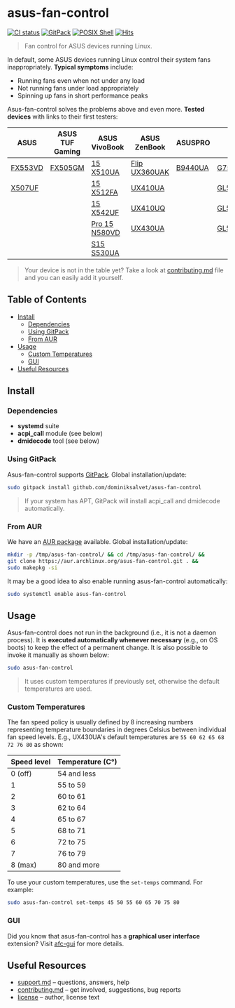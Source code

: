 # asus-fan-control

[![CI status](https://github.com/dominiksalvet/asus-fan-control/workflows/CI/badge.svg)](https://github.com/dominiksalvet/asus-fan-control/actions)
[![GitPack](https://img.shields.io/badge/-GitPack-571997)](https://github.com/topics/gitpack)
[![POSIX Shell](https://img.shields.io/badge/POSIX-Shell-111111)](https://pubs.opengroup.org/onlinepubs/9699919799/utilities/V3_chap02.html)
[![Hits](https://hits.seeyoufarm.com/api/count/incr/badge.svg?url=https%3A%2F%2Fgithub.com%2Fdominiksalvet%2Fasus-fan-control&count_bg=%2379C83D&title_bg=%23555555&icon=&icon_color=%23E7E7E7&title=hits&edge_flat=false)](https://hits.seeyoufarm.com)

> Fan control for ASUS devices running Linux.

In default, some ASUS devices running Linux control their system fans inappropriately. **Typical symptoms** include:

* Running fans even when not under any load
* Not running fans under load appropriately
* Spinning up fans in short performance peaks

Asus-fan-control solves the problems above and even more. **Tested devices** with links to their first testers:

| ASUS          | ASUS TUF Gaming | ASUS VivoBook       | ASUS ZenBook       | ASUSPRO      | ROG            |
|---------------|-----------------|---------------------|--------------------|--------------|----------------|
| [FX553VD][12] | [FX505GM][15]   | [15 X510UA][4]      | [Flip UX360UAK][6] | [B9440UA][1] | [G752VL][2]    |
| [X507UF][17]  |                 | [15 X512FA][5]      | [UX410UA][7]       |              | [GL502VSK][10] |
|               |                 | [15 X542UF][16]     | [UX410UQ][9]       |              | [GL553VD][3]   |
|               |                 | [Pro 15 N580VD][14] | [UX430UA][8]       |              | [GL553VE][11]  |
|               |                 | [S15 S530UA][13]    |                    |              |                |

[1]: https://github.com/fzwoch
[2]: https://github.com/icegood
[3]: https://gitlab.com/infinito84
[4]: https://github.com/agura-lex
[5]: https://github.com/MartinMyr
[6]: https://github.com/afilipovich
[7]: https://github.com/fsanzdev
[8]: https://github.com/dominiksalvet
[9]: https://github.com/gobenavides
[10]: https://github.com/Mikarox
[11]: https://github.com/arruor
[12]: https://github.com/Greifent
[13]: https://github.com/nigelwarning
[14]: https://github.com/AntonisKl
[15]: https://github.com/Rakesh-rules
[16]: https://github.com/FadeMind
[17]: https://github.com/vaibhav-hexa

> Your device is not in the table yet? Take a look at [contributing.md](contributing.md) file and you can easily add it yourself.

## Table of Contents

* [Install](#install)
  * [Dependencies](#dependencies)
  * [Using GitPack](#using-gitpack)
  * [From AUR](#from-aur)
* [Usage](#usage)
  * [Custom Temperatures](#custom-temperatures)
  * [GUI](#gui)
* [Useful Resources](#useful-resources)

## Install

### Dependencies

* **systemd** suite
* **acpi_call** module (see below)
* **dmidecode** tool (see below)

### Using GitPack

Asus-fan-control supports [GitPack](https://github.com/dominiksalvet/gitpack). Global installation/update:

```sh
sudo gitpack install github.com/dominiksalvet/asus-fan-control
```

> If your system has APT, GitPack will install acpi_call and dmidecode automatically.

### From AUR

We have an [AUR package](https://aur.archlinux.org/packages/asus-fan-control) available. Global installation/update:

```sh
mkdir -p /tmp/asus-fan-control/ && cd /tmp/asus-fan-control/ &&
git clone https://aur.archlinux.org/asus-fan-control.git . &&
sudo makepkg -si
```

It may be a good idea to also enable running asus-fan-control automatically:

```sh
sudo systemctl enable asus-fan-control
```

## Usage

Asus-fan-control does not run in the background (i.e., it is not a daemon process). It is **executed automatically whenever necessary** (e.g., on OS boots) to keep the effect of a permanent change. It is also possible to invoke it manually as shown below:

```sh
sudo asus-fan-control
```

> It uses custom temperatures if previously set, otherwise the default temperatures are used.

### Custom Temperatures

The fan speed policy is usually defined by 8 increasing numbers representing temperature boundaries in degrees Celsius between individual fan speed levels. E.g., UX430UA's default temperatures are `55 60 62 65 68 72 76 80` as shown:

| Speed level | Temperature (C°) |
|-------------|------------------|
| 0 (off)     | 54 and less      |
| 1           | 55 to 59         |
| 2           | 60 to 61         |
| 3           | 62 to 64         |
| 4           | 65 to 67         |
| 5           | 68 to 71         |
| 6           | 72 to 75         |
| 7           | 76 to 79         |
| 8 (max)     | 80 and more      |

To use your custom temperatures, use the `set-temps` command. For example:

```sh
sudo asus-fan-control set-temps 45 50 55 60 65 70 75 80
```

### GUI

Did you know that asus-fan-control has a **graphical user interface** extension? Visit [afc-gui](https://github.com/Greifent/afc-gui) for more details.

## Useful Resources

* [support.md](support.md) – questions, answers, help
* [contributing.md](contributing.md) – get involved, suggestions, bug reports
* [license](license) – author, license text
